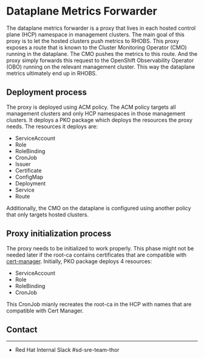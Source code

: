 # Dataplane Metrics Forwarder

The dataplane metrics forwarder is a proxy that lives in each hosted control plane (HCP) namespace in management clusters. The main goal of this proxy is to let the hosted clusters push metrics to RHOBS. This proxy exposes a route that is known to the Cluster Monitoring Operator (CMO) running in the dataplane. The CMO pushes the metrics to this route. And the proxy simply forwards this request to the OpenShift Observability Operator (OBO) running on the relevant management cluster. This way the dataplane metrics ultimately end up in RHOBS.

## Deployment process

The proxy is deployed using ACM policy. The ACM policy targets all management clusters and only HCP namespaces in those management clusters. It deploys a PKO package which deploys the resources the proxy needs. The resources it deploys are:
- ServiceAccount
- Role
- RoleBinding
- CronJob
- Issuer
- Certificate
- ConfigMap
- Deployment
- Service
- Route

Additionally, the CMO on the dataplane is configured using another policy that only targets hosted clusters.

## Proxy initialization process

The proxy needs to be initialized to work properly. This phase might not be needed later if the root-ca contains certificates that are compatible with [cert-manager](https://cert-manager.io/).
Initially, PKO package deploys 4 resources:
- ServiceAccount
- Role
- RoleBinding
- CronJob

This CronJob mianly recreates the root-ca in the HCP with names that are compatible with Cert Manager. 

## Contact
___
- Red Hat Internal Slack #sd-sre-team-thor
